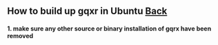 ## How to build up gqxr in Ubuntu [Back](./qa.md)

#### 1. make sure any other source or binary installation of gqrx have been removed

